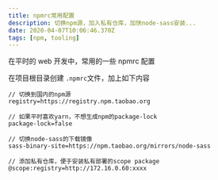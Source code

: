 ```yaml
---
title: npmrc常用配置
description: 切换npm源，加入私有仓库，加快node-sass安装...
date: 2020-04-07T10:06:46.370Z
tags: [npm, tooling]
---
```


在平时的 web 开发中，常用的一些 npmrc 配置

在项目根目录创建 `.npmrc`文件，加上如下内容

```shell
// 切换到国内的npm源
registry=https://registry.npm.taobao.org

// 如果平时喜欢yarn，不想生成npm的package-lock
package-lock=false

// 切换node-sass的下载镜像
sass-binary-site=https://npm.taobao.org/mirrors/node-sass

// 添加私有仓库，便于安装私有部署的scope package
@scope:registry=http://172.16.0.60:xxxx

```

